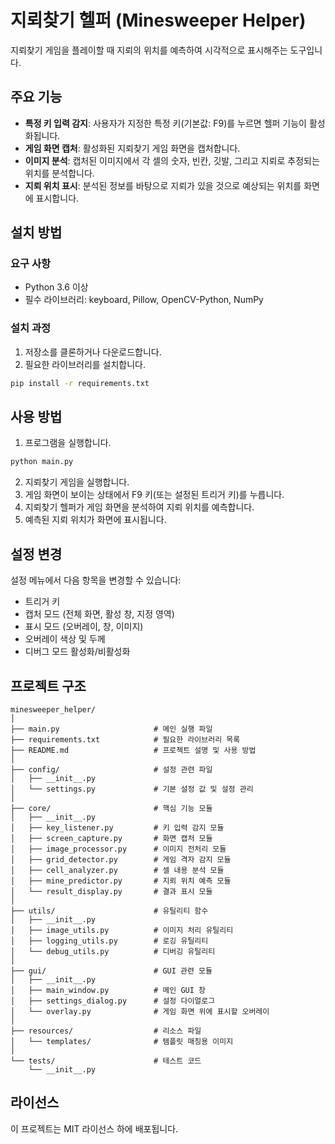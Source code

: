 # 지뢰찾기 헬퍼 (Minesweeper Helper)

지뢰찾기 게임을 플레이할 때 지뢰의 위치를 예측하여 시각적으로 표시해주는 도구입니다.

## 주요 기능

* **특정 키 입력 감지**: 사용자가 지정한 특정 키(기본값: F9)를 누르면 헬퍼 기능이 활성화됩니다.
* **게임 화면 캡처**: 활성화된 지뢰찾기 게임 화면을 캡처합니다.
* **이미지 분석**: 캡처된 이미지에서 각 셀의 숫자, 빈칸, 깃발, 그리고 지뢰로 추정되는 위치를 분석합니다.
* **지뢰 위치 표시**: 분석된 정보를 바탕으로 지뢰가 있을 것으로 예상되는 위치를 화면에 표시합니다.

## 설치 방법

### 요구 사항

* Python 3.6 이상
* 필수 라이브러리: keyboard, Pillow, OpenCV-Python, NumPy

### 설치 과정

1. 저장소를 클론하거나 다운로드합니다.
2. 필요한 라이브러리를 설치합니다.

```bash
pip install -r requirements.txt
```

## 사용 방법

1. 프로그램을 실행합니다.

```bash
python main.py
```

2. 지뢰찾기 게임을 실행합니다.
3. 게임 화면이 보이는 상태에서 F9 키(또는 설정된 트리거 키)를 누릅니다.
4. 지뢰찾기 헬퍼가 게임 화면을 분석하여 지뢰 위치를 예측합니다.
5. 예측된 지뢰 위치가 화면에 표시됩니다.

## 설정 변경

설정 메뉴에서 다음 항목을 변경할 수 있습니다:

* 트리거 키
* 캡처 모드 (전체 화면, 활성 창, 지정 영역)
* 표시 모드 (오버레이, 창, 이미지)
* 오버레이 색상 및 두께
* 디버그 모드 활성화/비활성화

## 프로젝트 구조

```
minesweeper_helper/
│
├── main.py                     # 메인 실행 파일
├── requirements.txt            # 필요한 라이브러리 목록
├── README.md                   # 프로젝트 설명 및 사용 방법
│
├── config/                     # 설정 관련 파일
│   ├── __init__.py
│   └── settings.py             # 기본 설정 값 및 설정 관리
│
├── core/                       # 핵심 기능 모듈
│   ├── __init__.py
│   ├── key_listener.py         # 키 입력 감지 모듈
│   ├── screen_capture.py       # 화면 캡처 모듈
│   ├── image_processor.py      # 이미지 전처리 모듈
│   ├── grid_detector.py        # 게임 격자 감지 모듈
│   ├── cell_analyzer.py        # 셀 내용 분석 모듈
│   ├── mine_predictor.py       # 지뢰 위치 예측 모듈
│   └── result_display.py       # 결과 표시 모듈
│
├── utils/                      # 유틸리티 함수
│   ├── __init__.py
│   ├── image_utils.py          # 이미지 처리 유틸리티
│   ├── logging_utils.py        # 로깅 유틸리티
│   └── debug_utils.py          # 디버깅 유틸리티
│
├── gui/                        # GUI 관련 모듈
│   ├── __init__.py
│   ├── main_window.py          # 메인 GUI 창
│   ├── settings_dialog.py      # 설정 다이얼로그
│   └── overlay.py              # 게임 화면 위에 표시할 오버레이
│
├── resources/                  # 리소스 파일
│   └── templates/              # 템플릿 매칭용 이미지
│
└── tests/                      # 테스트 코드
    └── __init__.py
```

## 라이선스

이 프로젝트는 MIT 라이선스 하에 배포됩니다.
